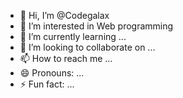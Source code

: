 - 👋 Hi, I’m @Codegalax
- 👀 I’m interested in Web programming
- 🌱 I’m currently learning ...
- 💞️ I’m looking to collaborate on ...
- 📫 How to reach me ...
- 😄 Pronouns: ...
- ⚡ Fun fact: ...

<!---
Codegalax/Codegalax is a ✨ special ✨ repository because its `README.md` (this file) appears on your GitHub profile.
You can click the Preview link to take a look at your changes.
--->
